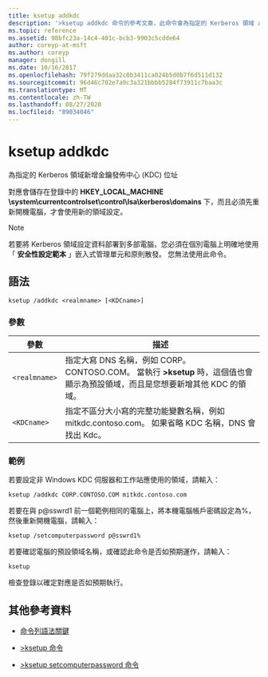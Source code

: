 ```yaml
---
title: ksetup addkdc
description: '>ksetup addkdc 命令的參考文章，此命令會為指定的 Kerberos 領域 ads 金鑰發佈中心 (KDC) 位址。'
ms.topic: reference
ms.assetid: 98bfc23a-14c4-401c-bcb3-9903c5cdde64
author: coreyp-at-msft
ms.author: coreyp
manager: dongill
ms.date: 10/16/2017
ms.openlocfilehash: 79f279ddaa32c0b3411ca024b5d0b7f6d511d132
ms.sourcegitcommit: 96d46c702e7a9c3a321bbbb5284f73911c7baa3c
ms.translationtype: MT
ms.contentlocale: zh-TW
ms.lasthandoff: 08/27/2020
ms.locfileid: "89034046"
---
```

# <a name="ksetup-addkdc"></a>ksetup addkdc

為指定的 Kerberos 領域新增金鑰發佈中心 (KDC) 位址

對應會儲存在登錄中的 **HKEY_LOCAL_MACHINE \system\currentcontrolset\control\lsa\kerberos\domains** 下，而且必須先重新開機電腦，才會使用新的領域設定。

> [!NOTE]
> 若要將 Kerberos 領域設定資料部署到多部電腦，您必須在個別電腦上明確地使用「 **安全性設定範本** 」嵌入式管理單元和原則散發。 您無法使用此命令。

## <a name="syntax"></a>語法

```
ksetup /addkdc <realmname> [<KDCname>]
```

### <a name="parameters"></a>參數

| 參數 | 描述 |
| --------- | ----------- |
| `<realmname>` | 指定大寫 DNS 名稱，例如 CORP。CONTOSO.COM。 當執行 **>ksetup** 時，這個值也會顯示為預設領域，而且是您想要新增其他 KDC 的領域。 |
| `<KDCname>` | 指定不區分大小寫的完整功能變數名稱，例如 mitkdc.contoso.com。 如果省略 KDC 名稱，DNS 會找出 Kdc。 |

### <a name="examples"></a>範例

若要設定非 Windows KDC 伺服器和工作站應使用的領域，請輸入：

```
ksetup /addkdc CORP.CONTOSO.COM mitkdc.contoso.com
```

若要在與 p@sswrd1 前一個範例相同的電腦上，將本機電腦帳戶密碼設定為%，然後重新開機電腦，請輸入：

```
ksetup /setcomputerpassword p@sswrd1%
```

若要確認電腦的預設領域名稱，或確認此命令是否如預期運作，請輸入：

```
ksetup
```
檢查登錄以確定對應是否如預期執行。

## <a name="additional-references"></a>其他參考資料

- [命令列語法關鍵](command-line-syntax-key.md)

- [>ksetup 命令](ksetup.md)

- [>ksetup setcomputerpassword 命令](ksetup-setcomputerpassword.md)
